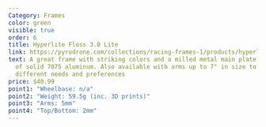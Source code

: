 ```yaml
---
Category: Frames
color: green
visible: true
order: 6
title: Hyperlite Floss 3.0 Lite
link: https://pyrodrone.com/collections/racing-frames-1/products/hyperlite-floss-3-0-lite-race-frame-5-inch
text: A great frame with striking colors and a milled metal main plate made out
  of solid 7075 aluminum. Also available with arms up to 7" in size to suit
  different needs and preferences
price: $40.99
point1: "Wheelbase: n/a"
point2: "Weight: 59.5g (inc. 3D prints)"
point3: "Arms: 5mm"
point4: "Top/Bottom: 2mm"
---
```

